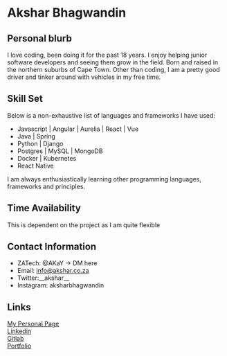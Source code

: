 # Akshar Bhagwandin

## Personal blurb

I love coding, been doing it for the past 18 years.  I enjoy helping junior software developers and seeing them grow in the field.  Born and raised in the northern suburbs of Cape Town.  Other than coding, I am a pretty good driver and tinker around with vehicles in my free time.

## Skill Set

Below is a non-exhaustive list of languages and frameworks I have used:
* Javascript | Angular | Aurelia | React | Vue
* Java | Spring
* Python | Django
* Postgres | MySQL | MongoDB
* Docker | Kubernetes
* React Native

I am always enthusiastically learning other programming languages, frameworks and principles. 

## Time Availability

This is dependent on the project as I am quite flexible

## Contact Information

* ZATech: @AKaY -> DM here
* Email: info@akshar.co.za  
* Twitter:\_\_akshar__ 
* Instagram: aksharbhagwandin

## Links

[My Personal Page](https://akshar.co.za/)  
[Linkedin](https://www.linkedin.com/in/aksharbhagwandin/)  
[Gitlab](https://gitlab.com/aksharbhagwandin)  
[Portfolio](https://performotion.co.za/)  
